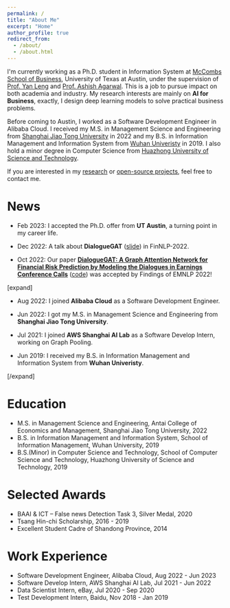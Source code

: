 ```yaml
---
permalink: /
title: "About Me"
excerpt: "Home"
author_profile: true
redirect_from: 
  - /about/
  - /about.html
---
```


I'm currently working as a Ph.D. student in Information System at [McCombs School of Business](https://www.mccombs.utexas.edu/), University of Texas at Austin, under the supervision of [Prof. Yan Leng](https://yleng.github.io/www/) and [Prof. Ashish Agarwal](https://sites.google.com/site/ashish1site#h.rmjecyvml6f1). This is a job to pursue impact on both academia and industry. My research interests are mainly on **AI for Business**, exactly, I design deep learning models to solve practical business problems.

Before coming to Austin, I worked as a Software Development Engineer in Alibaba Cloud. I received my M.S. in Management Science and Engineering from [Shanghai Jiao Tong University](https://www.sjtu.edu.cn/) in 2022 and my B.S. in Information Management and Information System from [Wuhan Univeristy](https://www.whu.edu.cn/) in 2019. I also hold a minor degree in Computer Science from [Huazhong University of Science and Technology](https://www.hust.edu.cn/).

If you are interested in my [research](https://sangyx.com/publications/) or [open-source projects](https://sangyx.com/projects/), feel free to contact me.

# News

- Feb 2023: I accepted the Ph.D. offer from **UT Austin**, a turning point in my career life.

- Dec 2022: A talk about **DialogueGAT** ([slide](../files/slide/DialogueGAT-FinNLP-2022.pdf)) in FinNLP-2022.

- Oct 2022: Our paper [**DialogueGAT: A Graph Attention Network for Financial Risk Prediction by Modeling the Dialogues in Earnings Conference Calls**](https://aclanthology.org/2022.findings-emnlp.117/) ([code](https://github.com/sangyx/DialogueGAT)) was accepted by Findings of EMNLP 2022!

[expand]

- Aug 2022: I joined **Alibaba Cloud** as a Software Development Engineer.

- Jun 2022: I got my M.S. in Management Science and Engineering from **Shanghai Jiao Tong University**.

- Jul 2021: I joined **AWS Shanghai AI Lab** as a Software Develop Intern, working on Graph Pooling.

- Jun 2019: I received my B.S. in Information Management and Information System from **Wuhan Univeristy**.

[/expand]

# Education

- M.S. in Management Science and Engineering, Antai College of Economics and Management, Shanghai Jiao Tong University, 2022
- B.S. in Information Management and Information System, School of Information Management, Wuhan University, 2019
- B.S.(Minor) in Computer Science and Technology, School of Computer Science and Technology, Huazhong University of Science and Technology, 2019

# Selected Awards

- BAAI & ICT – False news Detection Task 3, Silver Medal, 2020
- Tsang Hin-chi Scholarship, 2016 - 2019
- Excellent Student Cadre of Shandong Province, 2014

# Work Experience

- Software Development Engineer, Alibaba Cloud, Aug 2022 - Jun 2023
- Software Develop Intern, AWS Shanghai AI Lab, Jul 2021 - Jun 2022 
- Data Scientist Intern, eBay, Jul 2020 - Sep 2020
- Test Development Intern, Baidu, Nov 2018 - Jan 2019
